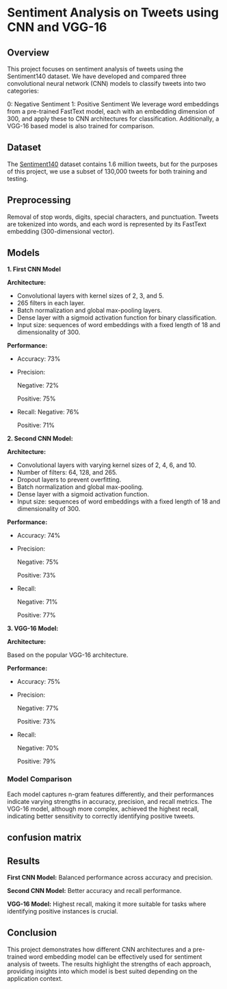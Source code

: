 # Sentiment Analysis on Tweets using CNN and VGG-16
## Overview
This project focuses on sentiment analysis of tweets using the Sentiment140 dataset. We have developed and compared three convolutional neural network (CNN) models to classify tweets into two categories:

0: Negative Sentiment
1: Positive Sentiment
We leverage word embeddings from a pre-trained FastText model, each with an embedding dimension of 300, and apply these to CNN architectures for classification. Additionally, a VGG-16 based model is also trained for comparison.
## Dataset
The [Sentiment140](https://www.kaggle.com/datasets/kazanova/sentiment140) dataset contains 1.6 million tweets, but for the purposes of this project, we use a subset of 130,000 tweets for both training and testing.
## Preprocessing
Removal of stop words, digits, special characters, and punctuation.
Tweets are tokenized into words, and each word is represented by its FastText embedding (300-dimensional vector).
## Models
**1. First CNN Model**

**Architecture:**

- Convolutional layers with kernel sizes of 2, 3, and 5.
- 265 filters in each layer.
- Batch normalization and global max-pooling layers.
- Dense layer with a sigmoid activation function for binary classification.
- Input size: sequences of word embeddings with a fixed length of 18 and dimensionality of 300.
  
**Performance:**

- Accuracy: 73%
- Precision:
  
   Negative: 72%
   
   Positive: 75%
- Recall:
   Negative: 76%
   
   Positive: 71%
   
**2. Second CNN Model:**

**Architecture:**

- Convolutional layers with varying kernel sizes of 2, 4, 6, and 10.
- Number of filters: 64, 128, and 265.
- Dropout layers to prevent overfitting.
- Batch normalization and global max-pooling.
- Dense layer with a sigmoid activation function.
- Input size: sequences of word embeddings with a fixed length of 18 and dimensionality of 300.

**Performance:**

- Accuracy: 74%
- Precision:
  
   Negative: 75%
  
   Positive: 73%
- Recall:

   Negative: 71%
  
   Positive: 77%

**3. VGG-16 Model:**

**Architecture:**

Based on the popular VGG-16 architecture.

**Performance:**

- Accuracy: 75%
- Precision:
  
   Negative: 77%
  
   Positive: 73%
- Recall:
  
   Negative: 70%
  
   Positive: 79%
### Model Comparison
Each model captures n-gram features differently, and their performances indicate varying strengths in accuracy, precision, and recall metrics. The VGG-16 model, although more complex, achieved the highest recall, indicating better sensitivity to correctly identifying positive tweets.

## confusion matrix

## Results
**First CNN Model:** Balanced performance across accuracy and precision.

**Second CNN Model:** Better accuracy and recall performance.

**VGG-16 Model:** Highest recall, making it more suitable for tasks where identifying positive instances is crucial.
## Conclusion
This project demonstrates how different CNN architectures and a pre-trained word embedding model can be effectively used for sentiment analysis of tweets. The results highlight the strengths of each approach, providing insights into which model is best suited depending on the application context.


